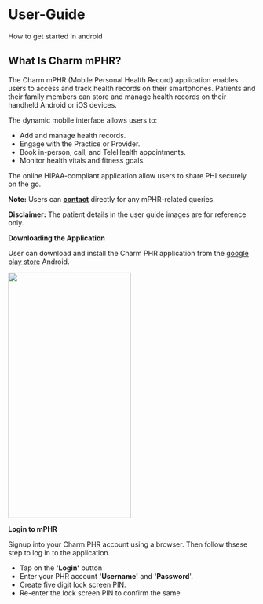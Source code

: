 # User-Guide
How to get started in android
## What Is Charm mPHR? <br>
The Charm mPHR (Mobile Personal Health Record) application enables users to access and track health records on their smartphones. Patients and their family members can store and manage health records on their handheld Android or iOS devices. <br>


The dynamic mobile interface allows users to: <br>

* Add and manage health records. <br>
* Engage with the Practice or Provider. <br>
* Book in-person, call, and TeleHealth appointments. <br>
* Monitor health vitals and fitness goals. <br>

The online HIPAA-compliant application allow users to share PHI securely on the go. <br>

**Note:** Users can **[contact](https://support@charmhealth.com)** directly for any mPHR-related queries. <br>

**Disclaimer:**  The patient details in the user guide images are for reference only. <br>

**Downloading the Application** <br>

 User can download and install the Charm PHR application from the [google play store](https://www.play.google.com) Android. <br>

 
 <img src="https://github.com/user-attachments/assets/190aa3e7-2a7b-40f1-a73b-e5592feb621b" width="250" height="500"> <br>
  
**Login to mPHR** <br>

Signup into your Charm PHR account using a browser. Then follow thsese step to log in to the application. <br>

* Tap on the **'Login'** button
* Enter your PHR account **'Username'** and **'Password**'. <br>
* Create five digit lock screen PIN.
* Re-enter the lock screen PIN to confirm the same.


 


